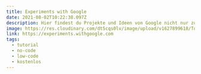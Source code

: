 ```yaml
---
title: Experiments with Google
date: 2021-08-02T10:22:38.097Z
description: Hier findest du Projekte und Ideen von Google nicht nur zum Thema AI.
image: https://res.cloudinary.com/dt5cqs0lv/image/upload/v1627899618/Tools/Screenshot_2021-08-02_at_12-11-48_Experiments_with_Google_kmxhpo.png
link: https://experiments.withgoogle.com
tags:
  - tutorial
  - no-code
  - low-code
  - kostenlos
---
```

